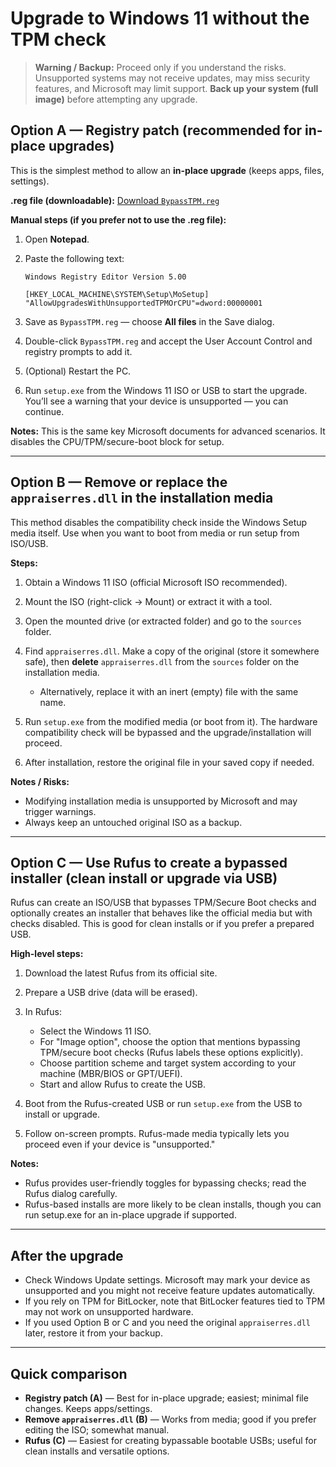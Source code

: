 # Upgrade to Windows 11 without the TPM check

> **Warning / Backup:** Proceed only if you understand the risks. Unsupported systems may not receive updates, may miss security features, and Microsoft may limit support. **Back up your system (full image)** before attempting any upgrade.

## Option A — Registry patch (recommended for in-place upgrades)

This is the simplest method to allow an **in-place upgrade** (keeps apps, files, settings).

**.reg file (downloadable):** [Download `BypassTPM.reg`](bypasstpm.reg)

**Manual steps (if you prefer not to use the .reg file):**

1. Open **Notepad**.
2. Paste the following text:

   ```reg
   Windows Registry Editor Version 5.00

   [HKEY_LOCAL_MACHINE\SYSTEM\Setup\MoSetup]
   "AllowUpgradesWithUnsupportedTPMOrCPU"=dword:00000001
   ```
3. Save as `BypassTPM.reg` — choose **All files** in the Save dialog.
4. Double-click `BypassTPM.reg` and accept the User Account Control and registry prompts to add it.
5. (Optional) Restart the PC.
6. Run `setup.exe` from the Windows 11 ISO or USB to start the upgrade. You’ll see a warning that your device is unsupported — you can continue.

**Notes:** This is the same key Microsoft documents for advanced scenarios. It disables the CPU/TPM/secure-boot block for setup.

---

## Option B — Remove or replace the `appraiserres.dll` in the installation media

This method disables the compatibility check inside the Windows Setup media itself. Use when you want to boot from media or run setup from ISO/USB.

**Steps:**

1. Obtain a Windows 11 ISO (official Microsoft ISO recommended).
2. Mount the ISO (right-click → Mount) or extract it with a tool.
3. Open the mounted drive (or extracted folder) and go to the `sources` folder.
4. Find `appraiserres.dll`. Make a copy of the original (store it somewhere safe), then **delete** `appraiserres.dll` from the `sources` folder on the installation media.

   * Alternatively, replace it with an inert (empty) file with the same name.
5. Run `setup.exe` from the modified media (or boot from it). The hardware compatibility check will be bypassed and the upgrade/installation will proceed.
6. After installation, restore the original file in your saved copy if needed.

**Notes / Risks:**

* Modifying installation media is unsupported by Microsoft and may trigger warnings.
* Always keep an untouched original ISO as a backup.

---

## Option C — Use Rufus to create a bypassed installer (clean install or upgrade via USB)

Rufus can create an ISO/USB that bypasses TPM/Secure Boot checks and optionally creates an installer that behaves like the official media but with checks disabled. This is good for clean installs or if you prefer a prepared USB.

**High-level steps:**

1. Download the latest Rufus from its official site.
2. Prepare a USB drive (data will be erased).
3. In Rufus:

   * Select the Windows 11 ISO.
   * For "Image option", choose the option that mentions bypassing TPM/secure boot checks (Rufus labels these options explicitly).
   * Choose partition scheme and target system according to your machine (MBR/BIOS or GPT/UEFI).
   * Start and allow Rufus to create the USB.
4. Boot from the Rufus-created USB or run `setup.exe` from the USB to install or upgrade.
5. Follow on-screen prompts. Rufus-made media typically lets you proceed even if your device is "unsupported."

**Notes:**

* Rufus provides user-friendly toggles for bypassing checks; read the Rufus dialog carefully.
* Rufus-based installs are more likely to be clean installs, though you can run setup.exe for an in-place upgrade if supported.

---

## After the upgrade

* Check Windows Update settings. Microsoft may mark your device as unsupported and you might not receive feature updates automatically.
* If you rely on TPM for BitLocker, note that BitLocker features tied to TPM may not work on unsupported hardware.
* If you used Option B or C and you need the original `appraiserres.dll` later, restore it from your backup.

---

## Quick comparison

* **Registry patch (A)** — Best for in-place upgrade; easiest; minimal file changes. Keeps apps/settings.
* **Remove `appraiserres.dll` (B)** — Works from media; good if you prefer editing the ISO; somewhat manual.
* **Rufus (C)** — Easiest for creating bypassable bootable USBs; useful for clean installs and versatile options.
